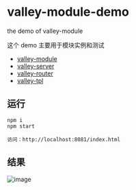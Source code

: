 # valley-module-demo
the demo of valley-module

这个 demo 主要用于模块实例和测试

* [valley-module](https://github.com/hitvalley/valley-module)
* [valley-server](https://github.com/hitvalley/valley-server)
* [valley-router](https://github.com/hitvalley/valley-router)
* [valley-tpl](https://github.com/hitvalley/valley-tpl)

## 运行

```
npm i
npm start

访问：http://localhost:8081/index.html
```

## 结果

![image](https://github.com/hitvalley/valley_module_demo/blob/master/static/img/result.png)
